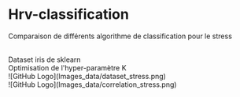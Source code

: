 # Hrv-classification
Comparaison de différents algorithme de classification pour le stress

<br/>
Dataset iris de sklearn
<br/>
Optimisation de l'hyper-paramètre K
<br/>
![GitHub Logo](Images_data/dataset_stress.png)
<br/>
![GitHub Logo](Images_data/correlation_stress.png)


